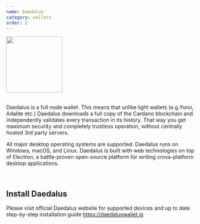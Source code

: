 ```yaml
---
name: Daedalus
category: wallets
order: 2
---
```


<div class="text-center">

<img src="https://firebasestorage.googleapis.com/v0/b/vivid-pools.appspot.com/o/img%2Fdaedalus-logo.svg?alt=media&token=9c85f4df-ec3e-4e87-87f4-e4697c2d5a9c" width="150px" />

</div>

</br>

Daedalus is a full node wallet. This means that unlike light wallets (e.g.Yoroi, Adalite etc.) Daedalus downloads a full copy of the Cardano blockchain and independently validates every transaction in its history. That way you get maximum security and completely trustless operation, without centrally hosted 3rd party servers.

All major desktop operating systems are supported. Daedalus runs on Windows, macOS, and Linux. Daedalus is built with web technologies on top of Electron, a battle-proven open-source platform for writing cross-platform desktop applications.

</br>

## Install Daedalus
Please visit official Daedalus website for supported devices and up to date step-by-step installation guide 
https://daedaluswallet.io

<div class="text-right">
    <article-button text="Stake ADA" next_category="stake" next_article="stake_with_daedalus"></article-button>
</div>
